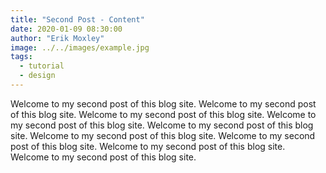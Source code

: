 ```yaml
---
title: "Second Post - Content"
date: 2020-01-09 08:30:00
author: "Erik Moxley"
image: ../../images/example.jpg
tags:
  - tutorial
  - design
---
```


Welcome to my second post of this blog site. Welcome to my second post of this blog site. Welcome to my second post of this blog site. Welcome to my second post of this blog site. Welcome to my second post of this blog site. Welcome to my second post of this blog site. Welcome to my second post of this blog site. Welcome to my second post of this blog site. Welcome to my second post of this blog site.
